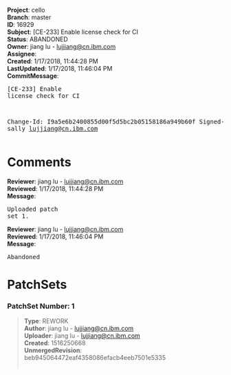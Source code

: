<strong>Project</strong>: cello<br><strong>Branch</strong>: master<br><strong>ID</strong>: 16929<br><strong>Subject</strong>: [CE-233] Enable license check for CI<br><strong>Status</strong>: ABANDONED<br><strong>Owner</strong>: jiang lu - lujjiang@cn.ibm.com<br><strong>Assignee</strong>:<br><strong>Created</strong>: 1/17/2018, 11:44:28 PM<br><strong>LastUpdated</strong>: 1/17/2018, 11:46:04 PM<br><strong>CommitMessage</strong>:<br><pre>[CE-233] Enable license check for CI

Change-Id: I9a5e6b2400855d00f5d5bc2b05158186a949b60f
Signed-off-by: sally <lujjiang@cn.ibm.com>
</pre><h1>Comments</h1><strong>Reviewer</strong>: jiang lu - lujjiang@cn.ibm.com<br><strong>Reviewed</strong>: 1/17/2018, 11:44:28 PM<br><strong>Message</strong>: <pre>Uploaded patch set 1.</pre><strong>Reviewer</strong>: jiang lu - lujjiang@cn.ibm.com<br><strong>Reviewed</strong>: 1/17/2018, 11:46:04 PM<br><strong>Message</strong>: <pre>Abandoned</pre><h1>PatchSets</h1><h3>PatchSet Number: 1</h3><blockquote><strong>Type</strong>: REWORK<br><strong>Author</strong>: jiang lu - lujjiang@cn.ibm.com<br><strong>Uploader</strong>: jiang lu - lujjiang@cn.ibm.com<br><strong>Created</strong>: 1516250668<br><strong>UnmergedRevision</strong>: beb945064472eaf4358086efacb4eeb7501e5335<br><br></blockquote>